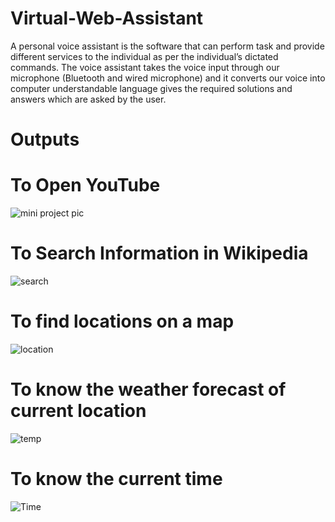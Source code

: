 # Virtual-Web-Assistant
A personal 
voice assistant is the software that can perform task and provide different services to the 
individual as per the individual’s dictated commands. The voice assistant takes the voice 
input through our microphone (Bluetooth and wired microphone) and it converts our voice 
into computer understandable language gives the required solutions and answers which are 
asked by the user.
# Outputs
# To Open YouTube
![mini project pic](https://github.com/vyshnavi1402/Virtual-Web-Assistant/assets/108367765/7b38c558-5e8c-433e-a46d-523613cb6bd6)

# To Search Information in Wikipedia
![search](https://github.com/vyshnavi1402/Virtual-Web-Assistant/assets/108367765/f0a3b861-12e1-4f6d-8092-6f026bbea041)

# To find  locations on a map 
![location](https://github.com/vyshnavi1402/Virtual-Web-Assistant/assets/108367765/d8cff31f-da1b-46e1-8bf6-02ae205f817e)

# To know the weather forecast of current location
![temp](https://github.com/vyshnavi1402/Virtual-Web-Assistant/assets/108367765/11692383-5205-47c0-b92d-536ee97d8479)

# To know the current time
![Time](https://github.com/vyshnavi1402/Virtual-Web-Assistant/assets/108367765/13a65c18-80c4-4b16-b448-d9d8baa3cd83)
 

